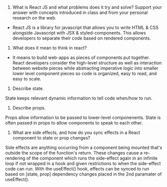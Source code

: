1. What is React JS and what problems does it try and solve? Support your answer with concepts introduced in class and from your personal research on the web.

- React JS is a library for javascript that allows you to write HTML & CSS alongside Javascript with JSX & styled-components. This allows developers to separate their code based on rendered components.

1. What does it mean to think in react?

- It means to build web-apps as pieces of components put together. React developers consider the high-level structure as well as interaction between website pieces while abstracting imperative logic into smaller lower level component pieces so code is organized, easy to read, and easy to scale. 

1. Describe state.

State keeps relevant dynamic information to tell code when/how to run. 

1. Describe props.

Props allow information to be passed to lower-level componenents. State is often passed in props to allow components to speak to each other. 

1. What are side effects, and how do you sync effects in a React component to state or prop changes?

Side effects are anything occurring from a component being mounted that's outside the scope of the function's return. These changes cause a re-rendering of the component which runs the side-effect again in an infinite loop if not wrapped in a hook and given restrictions to when the side-effect code can run. With the useEffect() hook, effects can be synced to run based on [state, prop] dependency changes placed in the 2nd paramater of useEffect(). 